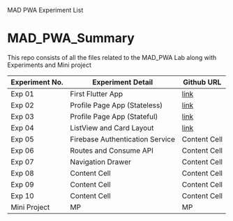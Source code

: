 MAD PWA Experiment List

# MAD_PWA_Summary
This repo consists of all the files related to the MAD_PWA Lab along with Experiments and Mini project

<div align = center>

| Experiment No.  | Experiment Detail | Github URL |
| ------------- | ------------- | ------------- |
| Exp 01  |  First Flutter App  | <a href=https://github.com/03patilvaibhav/MAD_LAB_EXP_01->link</a>  |
| Exp 02  | Profile Page App (Stateless)  |<a href= https://github.com/03patilvaibhav/MAD_LAB_EXP02 >link</a> |
| Exp 03  | Profile Page App (Stateful) | <a href=https://github.com/03patilvaibhav/MAD_LAB_EXP03>link</a>  |
| Exp 04  | ListView and Card Layout  | <a href=https://github.com/03patilvaibhav/MAD-LAB-EXP04>link</a>  |
| Exp 05  | Firebase Authentication Service  | Content Cell  |
| Exp 06  |  Routes and Consume API  | Content Cell  |
| Exp 07  | Navigation Drawer  | Content Cell  |
| Exp 08  | Content Cell  | Content Cell  |
| Exp 09  | Content Cell  | Content Cell  |
| Exp 10  | Content Cell  | Content Cell  |
| Mini Project  | MP  | MP  |
  
</div>
